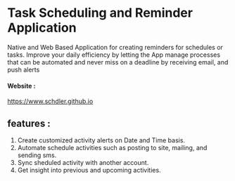 # Task Scheduling and Reminder Application
Native and Web Based Application for creating reminders for schedules or tasks. Improve your daily efficiency by letting the App manage processes that can be automated and never miss on a deadline by receiving email, and push alerts

#### Website :
https://www.schdler.github.io

## features :
1. Create customized activity alerts on Date and Time basis.
2. Automate schedule activities such as posting to site, mailing, and sending sms.
3. Sync sheduled activity with another account.
4. Get insight into previous and upcoming activities.

